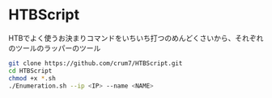 # HTBScript
HTBでよく使うお決まりコマンドをいちいち打つのめんどくさいから、それぞれのツールのラッパーのツール

```bash
git clone https://github.com/crum7/HTBScript.git
cd HTBScript
chmod +x *.sh
./Enumeration.sh --ip <IP> --name <NAME>
```